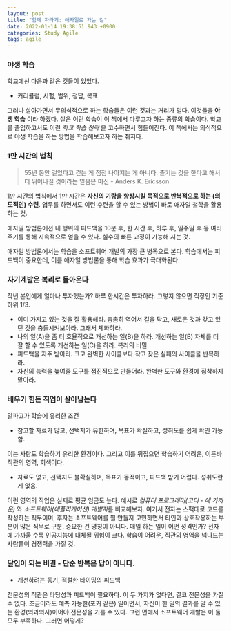 ```yaml
---
layout: post
title: "함께 자라기: 애자일로 가는 길"
date: 2022-01-14 19:38:51.943 +0900
categories: Study Agile
tags: agile
---
```


### 야생 학습

학교에선 다음과 같은 것들이 있었다. 

- 커리큘럼, 시험, 범위, 정답, 목표


그러나 살아가면서 무의식적으로 하는 학습들은 이런 것과는 거리가 멀다. 이것들을 **야생 학습** 이라 하겠다. 실은 이런 학습이 이 책에서 다루고자 하는 종류의 학습이다.
학교를 졸업하고서도 이런 *학교 학습 전략* 을 고수하면서 힘들어진다. 이 책에서는 의식적으로 야생 학습을 하는 방법을 학습해보고자 하는 취지다.


### 1만 시간의 법칙

> 55년 동안 걸었다고 걷는 게 점점 나아지는 게 아니다. 즐기는 것을 한다고 해서 더 뛰어나질 것이라는 믿음믄 미신 - Anders K. Ericsson

1만 시간의 법칙에서 1만 시간은 **자신의 기량을 향상시킬 목적으로 반복적으로 하는 (의도적인) 수련**. 업무를 하면서도 이런 수련을 할 수 있는 방법이 바로 애자일 철학을 활용하는 것.

애자일 방법론에선 내 행위의 피드백을 10분 후, 한 시간 후, 하루 후, 일주일 후 등 여러 주기를 통해 지속적으로 얻을 수 있다. 실수의 빠른 교정이 가능해 지는 것.

애자일 방법론에서는 학습을 소프트웨어 개발의 가장 큰 병목으로 본다. 학습에서는 피드백이 중요한데, 이를 애자일 방법론을 통해 학습 효과가 극대화된다.


### 자기계발은 복리로 돌아온다

작년 본인에게 얼마나 투자했는가? 하루 한시간은 투자하라. 그렇지 않으면 직장인 기준 하위 1/3.

- 이미 가지고 있는 것을 잘 활용해라. 촘촘히 엮어서 길을 닦고, 새로운 것과 갖고 있던 것을 충돌시켜보아라. 그래서 체화하라.
- 나의 일(A)을 좀 더 효율적으로 개선하는 일(B)을 하라. 개선하는 일(B) 자체를 더 잘 할 수 있도록 개선하는 일(C)을 하라. 복리의 비밀.
- 피드백을 자주 받아라. 크고 완벽한 사이클보다 작고 잦은 실패의 사이클을 반복하라.
- 자신의 능력을 높여줄 도구를 점진적으로 만들어라. 완벽한 도구와 환경에 집착하지 말아라.


### 배우기 힘든 직업이 살아남는다

알파고가 학습에 유리한 조건

- 참고할 자료가 많고, 선택지가 유한하며, 목표가 확실하고, 성취도를 쉽게 확인 가능함.

이는 사람도 학습하기 유리한 환경이다. 그리고 이를 뒤집으면 학습하기 어려운, 이른바 직관의 영역, 회색이다.

- 자료도 없고, 선택지도 불확실하며, 목표가 동적이고, 피드백 받기 어렵다. 성취도란게 없음.

이런 영역의 직업은 실제로 평균 임금도 높다. 예시로 *컴퓨터 프로그래머(코더 - 에 가까운)* 와 *소프트웨어(애플리케이션) 개발자*를 비교해보자. 여기서 전자는 스팩대로 코드를 작성하는 직무이며, 후자는 소프트웨어를 뭘 만들지 고민하면서 타인과 상호작용하는 부분이 많은 직무로 구분. 중요한 건 명칭이 아니다. 매일 하는 일이 어떤 성격인가? 전자에 가까울 수록 인공지능에 대체될 위험이 크다. 학습이 어려운, 직관의 영역을 넘나드는 사람들이 경쟁력을 가질 것.


### 달인이 되는 비결 - 단순 반복은 답이 아니다.

- 개선하려는 동기, 적절한 타이밍의 피드백

전문성의 직관은 타당성과 피드백이 필요하다. 이 두 가지가 없다면, 결코 전문성을 가질 수 없다. 조금이라도 예측 가능한(포커 같은) 일이면서, 자신이 한 일의 결과를 알 수 있는 환경(외과의사)이어야 전문성을 기를 수 있다. 그런 면에서 소프트웨어 개발은 이 둘 모두 부족하다. 그러면 어떻게?






